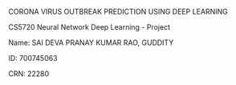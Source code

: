 CORONA VIRUS OUTBREAK PREDICTION USING DEEP LEARNING

CS5720 Neural Network Deep Learning - Project

Name: SAI DEVA PRANAY KUMAR RAO, GUDDITY

ID: 700745063

CRN: 22280
